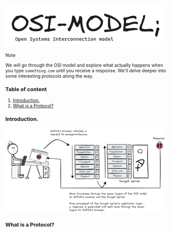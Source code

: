 <p align="center">
  <img src="assets/OSI-Logo.png"><br>
</p>

> [!NOTE]
> We will go through the OSI model and explore what actually happens when you type ```something.com``` until you receive a response. 
> We'll delve deeper into some interesting protocols along the way.

### Table of content
1. [Introduction.](#OSI-Intro)
2. [What is a Protocol?](#What-is-a-Protocol)

<a name="OSI-Intro"></a>
### Introduction.

<img alt="OSI-Intro.png" src="assets/OSI-Intro.png" />

<a name="What-is-a-Protocol"></a>
### What is a Protocol?
